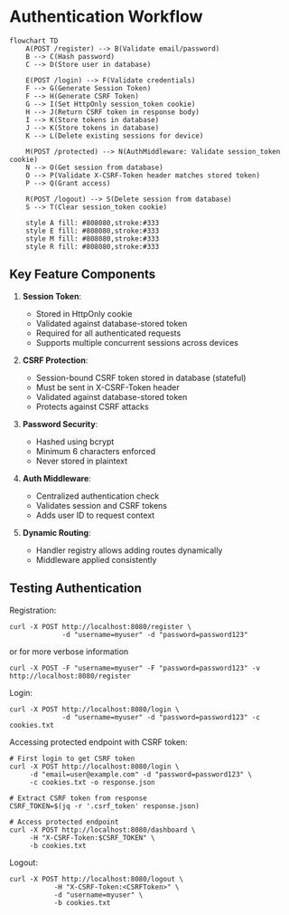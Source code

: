 # Authentication Workflow

```mermaid
flowchart TD
    A(POST /register) --> B(Validate email/password)
    B --> C(Hash password)
    C --> D(Store user in database)

    E(POST /login) --> F(Validate credentials)
    F --> G(Generate Session Token)
    F --> H(Generate CSRF Token)
    G --> I(Set HttpOnly session_token cookie)
    H --> J(Return CSRF token in response body)
    I --> K(Store tokens in database)
    J --> K(Store tokens in database)
    K --> L(Delete existing sessions for device)

    M(POST /protected) --> N(AuthMiddleware: Validate session_token cookie)
    N --> O(Get session from database)
    O --> P(Validate X-CSRF-Token header matches stored token)
    P --> Q(Grant access)

    R(POST /logout) --> S(Delete session from database)
    S --> T(Clear session_token cookie)

    style A fill: #808080,stroke:#333
    style E fill: #808080,stroke:#333
    style M fill: #808080,stroke:#333
    style R fill: #808080,stroke:#333
```

## Key Feature Components

1. **Session Token**:
   - Stored in HttpOnly cookie
   - Validated against database-stored token
   - Required for all authenticated requests
   - Supports multiple concurrent sessions across devices

2. **CSRF Protection**:
   - Session-bound CSRF token stored in database (stateful)
   - Must be sent in X-CSRF-Token header
   - Validated against database-stored token
   - Protects against CSRF attacks

3. **Password Security**:
   - Hashed using bcrypt
   - Minimum 6 characters enforced
   - Never stored in plaintext

4. **Auth Middleware**:
   - Centralized authentication check
   - Validates session and CSRF tokens
   - Adds user ID to request context

5. **Dynamic Routing**:
   - Handler registry allows adding routes dynamically
   - Middleware applied consistently

## Testing Authentication

Registration:
```
curl -X POST http://localhost:8080/register \ 
             -d "username=myuser" -d "password=password123"
```
or for more verbose information
```
curl -X POST -F "username=myuser" -F "password=password123" -v http://localhost:8080/register
```

Login:
```
curl -X POST http://localhost:8080/login \
             -d "username=myuser" -d "password=password123" -c cookies.txt
```

Accessing protected endpoint with CSRF token:
```
# First login to get CSRF token
curl -X POST http://localhost:8080/login \
     -d "email=user@example.com" -d "password=password123" \
     -c cookies.txt -o response.json

# Extract CSRF token from response
CSRF_TOKEN=$(jq -r '.csrf_token' response.json)

# Access protected endpoint
curl -X POST http://localhost:8080/dashboard \
     -H "X-CSRF-Token:$CSRF_TOKEN" \
     -b cookies.txt
```

Logout:
```
curl -X POST http://localhost:8080/logout \
           -H "X-CSRF-Token:<CSRFToken>" \
           -d "username=myuser" \
           -b cookies.txt
```
